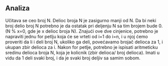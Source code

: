 ## Analiza
Učitava se ceo broj N. Delioc broja N je zasigurno manji od N. Da bi neki broj delio broj N potrebno je da ostatak pri deljenju N sa tim brojem bude 0. (N % x=0, gde je x delioc broja N). Znajući ove dve cinjenice, potrebno je napraviti jednu for petlju koja će se vrteti od i=1 do i=n, i u njoj ćemo proveriti da li i deli broj N, ukoliko ga deli, povećavamo brojač delioca za 1, i ukupan zbir delioca za i. Nakon for petlje, potrebno je ispisati aritmeticku sredinu delioca broja N, koja je kolicnik (zbir delioca/ broj delioca).
Imati u vidu da 1 deli svaki broj, i da je svaki broj deljiv sa samim sobom.
